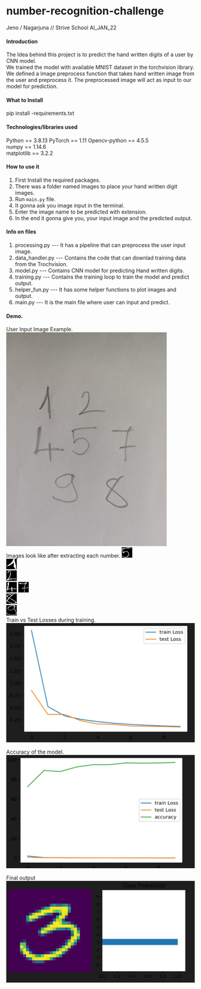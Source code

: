 # number-recognition-challenge
 Jeno / Nagarjuna // Strive School AI_JAN_22


#### Introduction
The Idea behind this project is to predict the hand written digits of a user by CNN model.  
We trained the model with available MNIST dataset in the torchvision library.
We defined a Image preprocess function that takes hand written image from the user and preprocess it.
The preprocessed image will act as input to our model for prediction.

#### What to Install
pip install -requirements.txt

#### Technologies/libraries used
Python == 3.8.13
PyTorch == 1.11
Opencv-python == 4.5.5  
numpy == 1.14.6  
matplotlib == 3.2.2

#### How to use it
1. First Install the required packages.
2. There was a folder named images to place your hand written digit images.
3. Run `main.py` file.
4. It gonna ask you image input in the terminal.
5. Enter the image name to be predicted with extension.
6. In the end it gonna give you, your input image and the predicted output.

#### Info on files
1. processing.py --- It has a pipeline that can preprocess the user input image.
2. data_handler.py --- Contains the code that can downlad training data from the Trochvision.
3. model.py --- Contains CNN model for predicting Hand written digits.
4. training.py --- Contains the training loop to train the model and predict output.
5. helper_fun.py --- It has some helper functions to plot images and output.
6. main.py --- It is the main file where user can input and predict.

#### Demo.
User Input Image Example.
<img src= ".\images\numbers.jpg" alt="Image with a Green Screen Background. "/>   
Images look like after extracting each number.
<img src= ".\images\3.jpg" alt="Image with a Green Screen Background. "/>  
<img src= ".\images\1.jpg" alt="Image with a Green Screen Background. "/>  
<img src= ".\images\2.jpg" alt="Image with a Green Screen Background. "/>  
<img src= ".\images\4.jpg" alt="Image with a Green Screen Background. "/>
<img src= ".\images\7.jpg" alt="Image with a Green Screen Background. "/>  
<img src= ".\images\8.jpg" alt="Image with a Green Screen Background. "/>  
<img src= ".\images\9.jpg" alt="Image with a Green Screen Background. "/>    
Train vs Test Losses during training. 
<img src= ".\images\trainvstest_losses.JPG" alt="Image with a Green Screen Background. "/>    
  
Accuracy of the model.  
<img src= ".\images\Accuraccy.JPG" alt="Image with a Background."/>    


Final output   
<img src= ".\images\final output.JPG" alt="Final Image"/> 
  